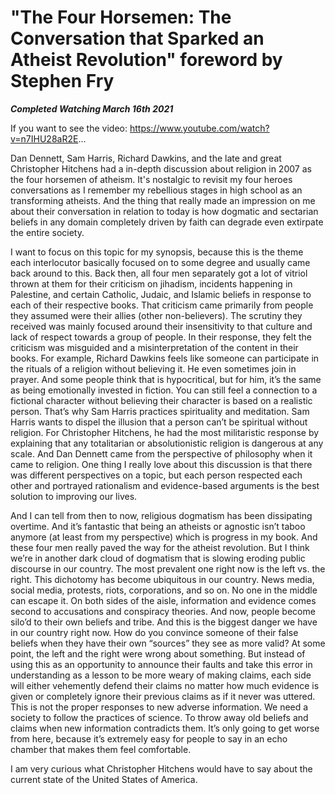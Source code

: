 # "The Four Horsemen: The Conversation that Sparked an Atheist Revolution" foreword by Stephen Fry

***Completed Watching March 16th 2021***

If you want to see the video: https://www.youtube.com/watch?v=n7IHU28aR2E...

Dan Dennett, Sam Harris, Richard Dawkins, and the late and great Christopher Hitchens had a in-depth discussion about religion in 2007 as the four horsemen of atheism. It's nostalgic to revisit my four heroes conversations as I remember my rebellious stages in high school as an transforming atheists. And the thing that really made an impression on me about their conversation in relation to today is how dogmatic and sectarian beliefs in any domain completely driven by faith can degrade even extirpate the entire society.

I want to focus on this topic for my synopsis, because this is the theme each interlocutor basically focused on to some degree and usually came back around to this. Back then, all four men separately got a lot of vitriol thrown at them for their criticism on jihadism, incidents happening in Palestine, and certain Catholic, Judaic, and Islamic beliefs in response to each of their respective books. That criticism came primarily from people they assumed were their allies (other non-believers). The scrutiny they received was mainly focused around their insensitivity to that culture and lack of respect towards a group of people. In their response, they felt the criticism was misguided and a misinterpretation of the content in their books. For example, Richard Dawkins feels like someone can participate in the rituals of a religion without believing it. He even sometimes join in prayer. And some people think that is hypocritical, but for him, it’s the same as being emotionally invested in fiction. You can still feel a connection to a fictional character without believing their character is based on a realistic person. That’s why Sam Harris practices spirituality and meditation. Sam Harris wants to dispel the illusion that a person can’t be spiritual without religion. For Christopher Hitchens, he had the most militaristic response by explaining that any totalitarian or absolutionistic religion is dangerous at any scale. And Dan Dennett came from the perspective of philosophy when it came to religion. One thing I really love about this discussion is that there was different perspectives on a topic, but each person respected each other and portrayed rationalism and evidence-based arguments is the best solution to improving our lives.

And I can tell from then to now, religious dogmatism has been dissipating overtime. And it’s fantastic that being an atheists or agnostic isn’t taboo anymore (at least from my perspective) which is progress in my book. And these four men really paved the way for the atheist revolution. But I think we’re in another dark cloud of dogmatism that is slowing eroding public discourse in our country. The most prevalent one right now is the left vs. the right. This dichotomy has become ubiquitous in our country. News media, social media, protests, riots, corporations, and so on. No one in the middle can escape it. On both sides of the aisle, information and evidence comes second to accusations and conspiracy theories. And now, people become silo’d to their own beliefs and tribe. And this is the biggest danger we have in our country right now. How do you convince someone of their false beliefs when they have their own “sources” they see as more valid? At some point, the left and the right were wrong about something. But instead of using this as an opportunity to announce their faults and take this error in understanding as a lesson to be more weary of making claims, each side will either vehemently defend their claims no matter how much evidence is given or completely ignore their previous claims as if it never was uttered. This is not the proper responses to new adverse information. We need a society to follow the practices of science. To throw away old beliefs and claims when new information contradicts them. It’s only going to get worse from here, because it’s extremely easy for people to say in an echo chamber that makes them feel comfortable.

I am very curious what Christopher Hitchens would have to say about the current state of the United States of America.
